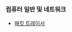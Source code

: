 ### 컴퓨터 일반 및 네트워크
- [패킷 트레이서](https://www.computernetworkingnotes.com/ccna-study-guide/download-packet-tracer-for-windows-and-linux.html)
